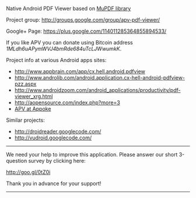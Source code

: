 Native Android PDF Viewer based on [MuPDF library](http://www.mupdf.com)

Project group: http://groups.google.com/group/apv-pdf-viewer/

Google+ Page: https://plus.google.com/114011285364855894533/

If you like APV you can donate using Bitcoin address _1MLdh6uAPymWVJ4bmRde684uTcLJWwumkK_.

Project info at various Android apps sites:

  * http://www.appbrain.com/app/cx.hell.android.pdfview
  * http://www.androlib.com/android.application.cx-hell-android-pdfview-pzz.aspx
  * http://www.androidzoom.com/android_applications/productivity/pdf-viewer_xrg.html
  * http://aopensource.com/index.php?more=3
  * [APV at Appoke](http://appoke.com/application/apv/93)

Similar projects:

  * http://droidreader.googlecode.com/
  * http://vudroid.googlecode.com/


---


We need your help to improve this application.  Please answer our short 3-question survey by clicking here:

http://goo.gl/0tZ0i

Thank you in advance for your support!


---
